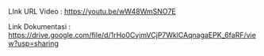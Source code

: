 LInk URL Video : https://youtu.be/wW48WmSNO7E

Link Dokumentasi : https://drive.google.com/file/d/1rHo0CvjmVCjP7WklCAqnagaEPK_6faRF/view?usp=sharing
